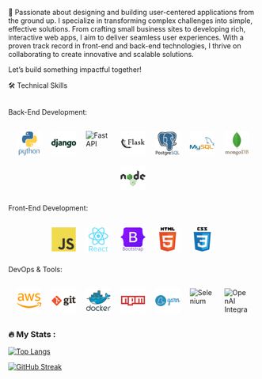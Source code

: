 🚀 Passionate about designing and building user-centered applications from the ground up. I specialize in transforming complex challenges into simple, effective solutions. From crafting small business sites to developing rich, interactive web apps, I aim to deliver seamless user experiences. With a proven track record in front-end and back-end technologies, I thrive on collaborating to create innovative and scalable solutions.
<div>
 Let’s build something impactful together!
</div>

🛠️ Technical Skills

</br>
<div>
Back-End Development:
<div style="display: flex; flex-wrap: wrap; justify-content: center; gap: 20px; align-items: center; margin-top: 20px; padding: 10px;">
  <!-- Programming Languages -->
  <img src="https://github.com/devicons/devicon/blob/master/icons/python/python-original-wordmark.svg" 
       title="Python" alt="Python" width="50" height="50"/>
  <!-- Frameworks -->
  <img src="https://github.com/devicons/devicon/blob/master/icons/django/django-plain-wordmark.svg" 
       title="Django" alt="Django" width="50" height="50"/>
  <img src="https://fastapi.tiangolo.com/img/logo-margin/logo-teal.png" 
       title="FastAPI" alt="FastAPI" width="50" height="50"/>
  <img src="https://github.com/devicons/devicon/blob/master/icons/flask/flask-original-wordmark.svg" 
       title="Flask" alt="Flask" width="50" height="50"/>
  <!-- Databases -->
  <img src="https://github.com/devicons/devicon/blob/master/icons/postgresql/postgresql-original-wordmark.svg" 
       title="PostgreSQL" alt="PostgreSQL" width="50" height="50"/>
  <img src="https://github.com/devicons/devicon/blob/master/icons/mysql/mysql-original-wordmark.svg" 
       title="MySQL" alt="MySQL" width="50" height="50"/>
 <img src="https://github.com/devicons/devicon/blob/master/icons/mongodb/mongodb-original-wordmark.svg" 
       title="MongoDb" alt="MongoDb" width="50" height="50"/>
  <!-- Runtime -->
  <img src="https://github.com/devicons/devicon/blob/master/icons/nodejs/nodejs-original-wordmark.svg" 
       title="Node.js" alt="Node.js" width="50" height="50"/>
</div>
</div>
</br>

<div>
Front-End Development:

<div style="display: flex; flex-wrap: wrap; justify-content: center; gap: 20px; align-items: center; margin-top: 20px; padding: 10px;">
  <img src="https://github.com/devicons/devicon/blob/master/icons/javascript/javascript-original.svg" 
       title="JavaScript" alt="JavaScript" width="50" height="50"/>
  <img src="https://github.com/devicons/devicon/blob/master/icons/react/react-original-wordmark.svg" 
       title="React" alt="React" width="50" height="50"/>
  <img src="https://github.com/devicons/devicon/blob/master/icons/bootstrap/bootstrap-original-wordmark.svg" 
       title="Bootstrap" alt="Bootstrap" width="50" height="50"/>
  <img src="https://github.com/devicons/devicon/blob/master/icons/html5/html5-original-wordmark.svg" 
       title="HTML5" alt="HTML5" width="50" height="50"/>
  <img src="https://github.com/devicons/devicon/blob/master/icons/css3/css3-original-wordmark.svg" 
       title="CSS3" alt="CSS3" width="50" height="50"/>
</div>
</div>
</br>
<div>
DevOps & Tools:
<div style="display: flex; flex-wrap: wrap; justify-content: center; gap: 20px; align-items: center; margin-top: 20px; padding: 10px;">
  <img src="https://github.com/devicons/devicon/blob/master/icons/amazonwebservices/amazonwebservices-plain-wordmark.svg" 
       title="AWS" alt="AWS" width="50" height="50"/> 
  <img src="https://github.com/devicons/devicon/blob/master/icons/git/git-original-wordmark.svg" 
       title="Git" alt="Git" width="50" height="50"/>
  <img src="https://github.com/devicons/devicon/blob/master/icons/docker/docker-original-wordmark.svg" 
       title="Docker" alt="Docker" width="50" height="50"/>
  <img src="https://github.com/devicons/devicon/blob/master/icons/npm/npm-original-wordmark.svg" 
       title="npm" alt="npm" width="50" height="50"/>
  <img src="https://github.com/devicons/devicon/blob/master/icons/yarn/yarn-original-wordmark.svg" 
       title="yarn" alt="yarn" width="50" height="50"/>
  <!-- Automation and Web Scraping -->
  <img src="https://upload.wikimedia.org/wikipedia/commons/d/d5/Selenium_Logo.png" 
       title="Selenium" alt="Selenium" width="50" height="50"/>
  <!-- OpenAI -->
  <img src="https://static-00.iconduck.com/assets.00/openai-icon-505x512-pr6amibw.png" 
       title="OpenAI Integration" alt="OpenAI Integration" width="50" height="50"/>
</div>
</div>




### :fire: My Stats :
[![Top Langs](https://github-readme-stats.vercel.app/api/top-langs/?username=Margarit-Kyurkchyan)](https://github.com/anuraghazra/github-readme-stats)


[![GitHub Streak](http://github-readme-streak-stats.herokuapp.com?user=Margarit-Kyurkchyan)](https://git.io/streak-stats)



<!--
**Margarit-Kyurkchyan/Margarit-Kyurkchyan** is a ✨ _special_ ✨ repository because its `README.md` (this file) appears on your GitHub profile.

Here are some ideas to get you started:

- 🔭 I’m currently working on ...
- 🌱 I’m currently learning ...
- 👯 I’m looking to collaborate on ...
- 🤔 I’m looking for help with ...
- 💬 Ask me about ...
- 📫 How to reach me: ...
- 😄 Pronouns: ...
- ⚡ Fun fact: ...
-->
